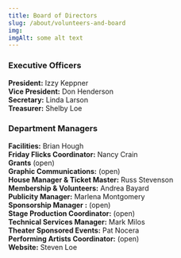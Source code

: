```yaml
---
title: Board of Directors
slug: /about/volunteers-and-board
img: 
imgAlt: some alt text
---
```



 ### Executive Officers

 **President:**  Izzy Keppner  
 **Vice President:**   Don Henderson  
 **Secretary:** Linda Larson  
 **Treasurer:**   Shelby Loe  

 ### Department Managers
**Facilities:**  Brian Hough   
**Friday Flicks Coordinator:** Nancy Crain  
**Grants** (open)   
**Graphic Communications:** (open)   
**House Manager & Ticket Master:** Russ Stevenson   
**Membership & Volunteers:** Andrea Bayard   
**Publicity Manager:** Marlena Montgomery   
**Sponsorship Manager :** (open)      
**Stage Production Coordinator:** (open)   
**Technical Services Manager:** Mark Milos   
**Theater Sponsored Events:** Pat Nocera      
**Performing Artists Coordinator:** (open)   
**Website:** Steven Loe   



